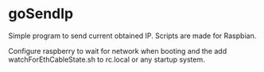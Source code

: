 # goSendIp

Simple program to send current obtained IP. 
Scripts are made for Raspbian.

Configure raspberry to wait for network when booting and the add watchForEthCableState.sh to rc.local or any startup system.
